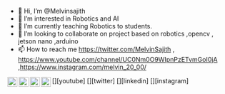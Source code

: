 - 👋 Hi, I’m @Melvinsajith
- 👀 I’m interested in Robotics and AI 
- 🌱 I’m currently teaching Robotics to students.
- 💞️ I’m looking to collaborate on project based on  robotics ,opencv , jetson nano ,arduino
- 📫 How to reach me https://twitter.com/MelvinSajith , https://www.youtube.com/channel/UC0Nm0O9WIpnPzETvmGoI0jA ,https://www.instagram.com/melvin_20_00/


[<img align="left" alt="codeSTACKr | YouTube" width="22px" src="https://cdn.jsdelivr.net/npm/simple-icons@v3/icons/youtube.svg" />][youtube]
[<img align="left" alt="codeSTACKr | Twitter" width="22px" src="https://cdn.jsdelivr.net/npm/simple-icons@v3/icons/twitter.svg" />][twitter]
[<img align="left" alt="codeSTACKr | LinkedIn" width="22px" src="https://cdn.jsdelivr.net/npm/simple-icons@v3/icons/linkedin.svg" />][linkedin]
[<img align="left" alt="codeSTACKr | Instagram" width="22px" src="https://cdn.jsdelivr.net/npm/simple-icons@v3/icons/instagram.svg" />][instagram]

<!---
Melvinsajith/Melvinsajith is a ✨ special ✨ repository because its `README.md` (this file) appears on your GitHub profile.
You can click the Preview link to take a look at your changes.
--->
